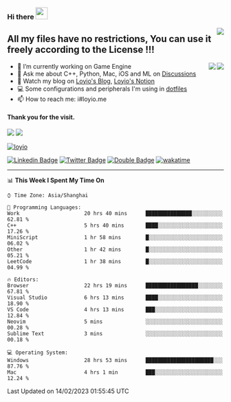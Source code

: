 <h3 align="left">Hi there <img src="https://media.giphy.com/media/hvRJCLFzcasrR4ia7z/giphy.gif" width="28"></h3>
<a align="right" href="https://github.com/loyio/loyio/blob/master/STAR/README.md"><img align="right" src="https://img.shields.io/badge/LOYIO-STAR-green" /></a>

## All my files have no restrictions, You can use it freely according to the License !!!

<a href="https://github.com/loyio#gh-light-mode-only">
     <img align="right"  src="https://loy-readme.vercel.app/api/top-langs/?username=loyio&langs_count=6&hide=css,html,jupyter%20notebook" />
</a>

<a href="https://github.com/loyio#gh-dark-mode-only">
  <img align="right"  src="https://loy-readme.vercel.app/api/top-langs/?username=loyio&langs_count=6&theme=slateorange&hide=css,html,jupyter%20notebook" />
</a>



- 🔭 I’m currently working on Game Engine
- 💬 Ask me about C++, Python, Mac, iOS and ML on [Discussions](https://github.com/loyio/blog/discussions)
- 📔 Watch my blog on [Loyio's Blog](https://loyio.me), [Loyio's Notion](https://loyio.notion.site/loyio/Loyio-s-Dashboard-2f56bd29222a445ea9d9e8802a1ac83b)
- 💻 Some configurations and peripherals I'm using in [dotfiles](https://github.com/loyio/dotfiles)
- 📫 How to reach me: i#loyio.me


#### Thank you for the visit.
<img src="http://profile-counter.glitch.me/loyio/count.svg" />

<img src="https://loy-readme.vercel.app/api?username=loyio&show_icons=true&hide=stars&include_all_commits=true&hide_title=true&theme=slateorange" />

     

[![loyio](https://github-profile-trophy.vercel.app/?username=loyio&theme=onedark&column=4)](https://github.com/loyio)

[![Linkedin Badge](https://img.shields.io/badge/-@loyio-0077b5?style=flat-square&logo=Linkedin&logoColor=white&labelColor=0077b5&link=https://www.linkedin.com/in/loyio-hex-363172158/)](https://www.linkedin.com/in/loyio-hex-363172158/)
[![Twitter Badge](https://img.shields.io/badge/-@loyiome-1ca0f1?style=flat-square&labelColor=1ca0f1&logo=twitter&logoColor=white&link=https://twitter.com/loyiome)](https://twitter.com/loyiome)
[![Double Badge](https://img.shields.io/badge/@loyio-007722?style=flat&logo=Douban&logoColor=white)](https://www.douban.com/people/susmote)
[![wakatime](https://wakatime.com/badge/user/c0ddc104-5a20-41d1-ab9a-c4d9ea20a4d9.svg)](https://wakatime.com/@c0ddc104-5a20-41d1-ab9a-c4d9ea20a4d9)

-------
<!--START_SECTION:waka-->
📊 **This Week I Spent My Time On** 

```text
⌚︎ Time Zone: Asia/Shanghai

💬 Programming Languages: 
Work                     20 hrs 40 mins      ███████████████░░░░░░░░░░   62.81 % 
C++                      5 hrs 40 mins       ████░░░░░░░░░░░░░░░░░░░░░   17.26 % 
MiniScript               1 hr 58 mins        █░░░░░░░░░░░░░░░░░░░░░░░░   06.02 % 
Other                    1 hr 42 mins        █░░░░░░░░░░░░░░░░░░░░░░░░   05.21 % 
LeetCode                 1 hr 38 mins        █░░░░░░░░░░░░░░░░░░░░░░░░   04.99 % 

🔥 Editors: 
Browser                  22 hrs 19 mins      █████████████████░░░░░░░░   67.81 % 
Visual Studio            6 hrs 13 mins       ████░░░░░░░░░░░░░░░░░░░░░   18.90 % 
VS Code                  4 hrs 13 mins       ███░░░░░░░░░░░░░░░░░░░░░░   12.84 % 
Neovim                   5 mins              ░░░░░░░░░░░░░░░░░░░░░░░░░   00.28 % 
Sublime Text             3 mins              ░░░░░░░░░░░░░░░░░░░░░░░░░   00.18 % 

💻 Operating System: 
Windows                  28 hrs 53 mins      ██████████████████████░░░   87.76 % 
Mac                      4 hrs 1 min         ███░░░░░░░░░░░░░░░░░░░░░░   12.24 % 

```


 Last Updated on 14/02/2023 01:55:45 UTC
<!--END_SECTION:waka-->
